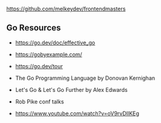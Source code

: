 <https://github.com/melkeydev/frontendmasters>

## Go Resources

- <https://go.dev/doc/effective_go>
- <https://gobyexample.com/>
- <https://go.dev/tour>

- The Go Programming Language by Donovan Kernighan
- Let's Go & Let's Go Further by Alex Edwards

- Rob Pike conf talks
- <https://www.youtube.com/watch?v=oV9rvDllKEg>
